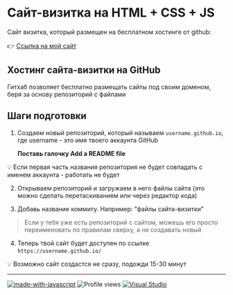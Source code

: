 # Сайт-визитка на HTML + CSS + JS

Сайт визитка, который размещен на бесплатном хостинге от github:

👉 [Ссылка на мой сайт](https://avkaza.github.io/)

## Хостинг сайта-визитки на GitHub

Гитхаб позволяет бесплатно размещать сайты под своим доменом, беря за основу репозиторий с файлами

## Шаги подготовки

1. Создаем новый репозиторий, который называем `username.github.io`, где username - это имя твоего аккаунта GitHub
    
    **Поставь галочку Add a README file**


<aside>
💡 Если первая часть названия репозитория не будет совпадать с именем аккаунта - работать не будет

</aside>

2. Открываем репозиторий и загружаем в него файлы сайта (это можно сделать перетаскиванием или через редактор кода)

3. Добавь название коммиту. Например: "файлы сайта-визитки"

> Если у тебя уже есть репозиторий с сайтом, можешь его просто переименовать по правилам сверху, а не создавать новый
> 
4. Теперь твой сайт будет доступен по ссылке `https://username.github.io/`
    

💡 Возможно сайт создастся не сразу, подожди 15-30 минут

____
[![made-with-javascript](https://img.shields.io/badge/Made%20with-JavaScript-1f425f.svg)](https://www.javascript.com)
![Profile views](https://gpvc.arturio.dev/tacitcoast)
[![Visual Studio](https://badgen.net/badge/icon/visualstudio?icon=visualstudio&label)](https://visualstudio.microsoft.com)
